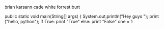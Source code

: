 brian karsann
cade white
forrest burt

public static void main(String[] args) { 
		System.out.println("Hey guys ");
print ("hello, python");
if True:
	print "True"
else:
	print "False" 
one = 1

